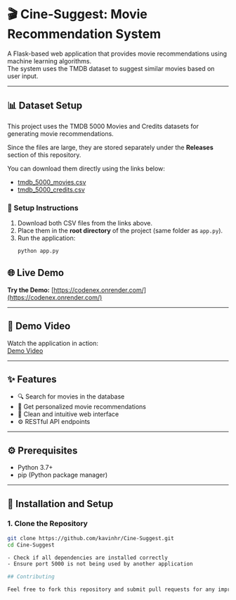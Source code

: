 # 🎬 Cine-Suggest: Movie Recommendation System

A Flask-based web application that provides movie recommendations using machine learning algorithms.  
The system uses the TMDB dataset to suggest similar movies based on user input.

---
## 📊 Dataset Setup

This project uses the TMDB 5000 Movies and Credits datasets for generating movie recommendations.

Since the files are large, they are stored separately under the **Releases** section of this repository.

You can download them directly using the links below:

- [tmdb_5000_movies.csv](https://github.com/kavinhr/Cine-Suggest/releases/download/v1.0/tmdb_5000_movies.csv)
- [tmdb_5000_credits.csv](https://github.com/kavinhr/Cine-Suggest/releases/download/v1.0/tmdb_5000_credits.csv)

### 🧱 Setup Instructions

1. Download both CSV files from the links above.  
2. Place them in the **root directory** of the project (same folder as `app.py`).  
3. Run the application:
   ```bash
   python app.py


## 🌐 Live Demo

**Try the Demo:** [https://codenex.onrender.com/](https://codenex.onrender.com/)

---

## 🎥 Demo Video

Watch the application in action:  
[Demo Video](https://github.com/NITHISHKUMAR0283/CodeNex/raw/main/code_nex-VEED.mp4)

---

## ✨ Features

- 🔍 Search for movies in the database  
- 🎯 Get personalized movie recommendations  
- 🧭 Clean and intuitive web interface  
- ⚙️ RESTful API endpoints  

---

## ⚙️ Prerequisites

- Python 3.7+  
- pip (Python package manager)

---

## 🧱 Installation and Setup

### 1. Clone the Repository

```bash
git clone https://github.com/kavinhr/Cine-Suggest.git
cd Cine-Suggest

- Check if all dependencies are installed correctly
- Ensure port 5000 is not being used by another application

## Contributing

Feel free to fork this repository and submit pull requests for any improvements.
